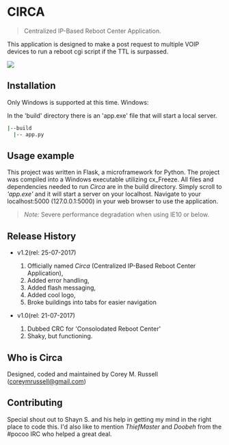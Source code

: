 # CIRCA
> Centralized IP-Based Reboot Center Application.

This application is designed to make a post request to multiple VOIP devices to run a reboot cgi script if the TTL is surpassed.

![](header.png)

## Installation

Only Windows is supported at this time.
Windows:

In the 'build' directory there is an 'app.exe' file that will start a local server.
```sh
|--build
  |-- app.py
```

## Usage example

This project was written in Flask, a microframework for Python. The project was compiled into a Windows executable utilizing cx\_Freeze. All files and dependencies needed to run _Circa_ are in the build directory. Simply scroll to _'app.exe'_ and it will start a server on your localhost. Navigate to your localhost:5000 (127.0.0.1:5000) in your web browser to use the application. 

> _Note:_ Severe performance degradation when using IE10 or below.

## Release History

* v1.2(rel: 25-07-2017)
    1. Officially named _Circa_ (Centralized IP-Based Reboot Center Application),
    2. Added error handling,
    3. Added flash messaging,
    4. Added cool logo,
    5. Broke buildings into tabs for easier navigation
  
* v1.0(rel: 21-07-2017)
    1. Dubbed CRC for 'Consolodated Reboot Center'
    2. Shaky, but functioning.

## Who is Circa

Designed, coded and maintained by Corey M. Russell (coreymrussell@gmail.com)

## Contributing

Special shout out to Shayn S. and his help in getting my mind in the right place to code this.
I'd also like to mention _ThiefMaster_ and _Doobeh_ from the #pocoo IRC who helped a great deal.
